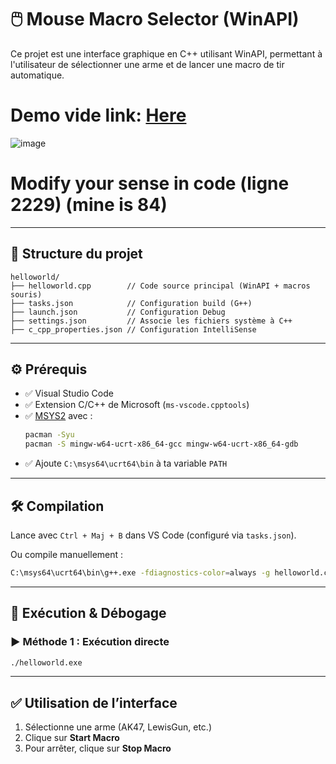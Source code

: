 
# 🖱️ Mouse Macro Selector (WinAPI)

Ce projet est une interface graphique en C++ utilisant WinAPI, permettant à l'utilisateur de sélectionner une arme et de lancer une macro de tir automatique.

# Demo vide link: [Here](https://youtu.be/qCPxCBl5-ec)

![image](https://github.com/user-attachments/assets/5ebf93a5-cd61-431b-a61b-5f7dbe77cda0)


# Modify your sense in code (ligne 2229) (mine is 84)

---

## 📁 Structure du projet

```
helloworld/
├── helloworld.cpp        // Code source principal (WinAPI + macros souris)
├── tasks.json            // Configuration build (G++)
├── launch.json           // Configuration Debug
├── settings.json         // Associe les fichiers système à C++
├── c_cpp_properties.json // Configuration IntelliSense
```

---

## ⚙️ Prérequis

- ✅ Visual Studio Code
- ✅ Extension C/C++ de Microsoft (`ms-vscode.cpptools`)
- ✅ [MSYS2](https://www.msys2.org/) avec :
  ```bash
  pacman -Syu
  pacman -S mingw-w64-ucrt-x86_64-gcc mingw-w64-ucrt-x86_64-gdb
  ```
- ✅ Ajoute `C:\msys64\ucrt64\bin` à ta variable `PATH`

---

## 🛠️ Compilation

Lance avec `Ctrl + Maj + B` dans VS Code (configuré via `tasks.json`).

Ou compile manuellement :
```bash
C:\msys64\ucrt64\bin\g++.exe -fdiagnostics-color=always -g helloworld.cpp -o helloworld.exe
```

---

## 🧪 Exécution & Débogage

### ▶ Méthode 1 : Exécution directe
```bash
./helloworld.exe
```


---

## ✅ Utilisation de l’interface

1. Sélectionne une arme (AK47, LewisGun, etc.)
2. Clique sur **Start Macro**
3. Pour arrêter, clique sur **Stop Macro**
